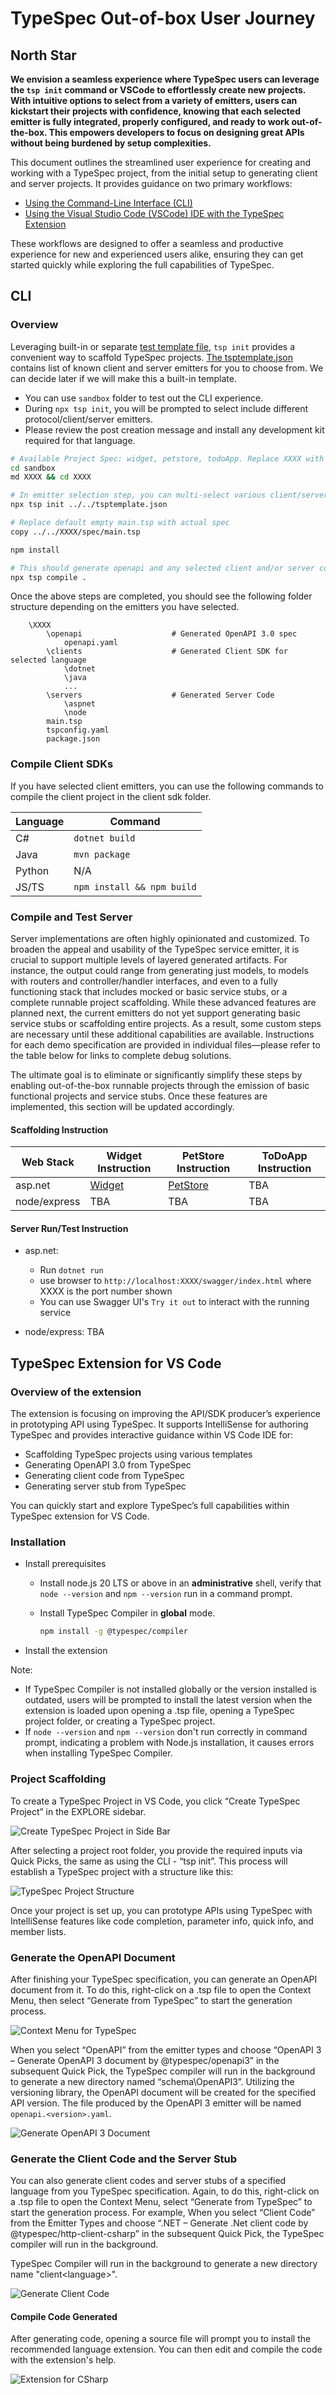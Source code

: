 # TypeSpec Out-of-box User Journey

## North Star

**We envision a seamless experience where TypeSpec users can leverage the `tsp init` command or VSCode to effortlessly create new projects. With intuitive options to select from a variety of emitters, users can kickstart their projects with confidence, knowing that each selected emitter is fully integrated, properly configured, and ready to work out-of-the-box. This empowers developers to focus on designing great APIs without being burdened by setup complexities.**

This document outlines the streamlined user experience for creating and working with a TypeSpec project, from the initial setup to generating client and server projects. It provides guidance on two primary workflows:

- [Using the Command-Line Interface (CLI)](#cli)
- [Using the Visual Studio Code (VSCode) IDE with the TypeSpec Extension](#vscode)

These workflows are designed to offer a seamless and productive experience for new and experienced users alike, ensuring they can get started quickly while exploring the full capabilities of TypeSpec.

## CLI

### Overview

Leveraging built-in or separate [test template file](../tsptemplate.json), `tsp init` provides a convenient way to scaffold TypeSpec projects. [The tsptemplate.json](../tsptemplate.json) contains list of known client and server emitters for you to choose from. We can decide later if we will make this a built-in template.

- You can use `sandbox` folder to test out the CLI experience.
- During `npx tsp init`, you will be prompted to select include different protocol/client/server emitters.
- Please review the post creation message and install any development kit required for that language.

```bash
# Available Project Spec: widget, petstore, todoApp. Replace XXXX with one of these.
cd sandbox
md XXXX && cd XXXX

# In emitter selection step, you can multi-select various client/server emitters. PLEASE leave `openapi3` emitter selected.
npx tsp init ../../tsptemplate.json

# Replace default empty main.tsp with actual spec
copy ../../XXXX/spec/main.tsp

npm install

# This should generate openapi and any selected client and/or server code.
npx tsp compile .
```

Once the above steps are completed, you should see the following folder structure depending on the emitters you have selected.
```
    \XXXX
        \openapi                    # Generated OpenAPI 3.0 spec
            openapi.yaml
        \clients                    # Generated Client SDK for selected language
            \dotnet
            \java
            ...
        \servers                    # Generated Server Code
            \aspnet
            \node
        main.tsp
        tspconfig.yaml
        package.json
```

### Compile Client SDKs

If you have selected client emitters, you can use the following commands to compile the client project in the client sdk folder.

| **Language** | **Command**                |
| ------------ | -------------------------- |
| C#           | `dotnet build`             |
| Java         | `mvn package`              |
| Python       | N/A                        |
| JS/TS        | `npm install && npm build` |

### Compile and Test Server

Server implementations are often highly opinionated and customized. To broaden the appeal and usability of the TypeSpec service emitter, it is crucial to support multiple levels of layered generated artifacts. For instance, the output could range from generating just models, to models with routers and controller/handler interfaces, and even to a fully functioning stack that includes mocked or basic service stubs, or a complete runnable project scaffolding. While these advanced features are planned next, the current emitters do not yet support generating basic service stubs or scaffolding entire projects. As a result, some custom steps are necessary until these additional capabilities are available. Instructions for each demo specification are provided in individual files—please refer to the table below for links to complete debug solutions.

The ultimate goal is to eliminate or significantly simplify these steps by enabling out-of-the-box runnable projects through the emission of basic functional projects and service stubs. Once these features are implemented, this section will be updated accordingly.

#### Scaffolding Instruction

| **Web Stack** | **Widget Instruction** | **PetStore Instruction**       | **ToDoApp Instruction** |
| ------------- | ---------------------- | ------------------------------ | ----------------------- |
| asp.net       | [Widget](.)            | [PetStore](petstore-aspnet.md) | TBA                     |
| node/express  | TBA                    | TBA                            | TBA                     |

#### Server Run/Test Instruction

- asp.net: 
  - Run `dotnet run`
  - use browser to `http://localhost:XXXX/swagger/index.html` where XXXX is the port number shown
  - You can use Swagger UI's `Try it out` to interact with the running service

- node/express: TBA

## TypeSpec Extension for VS Code

### Overview of the extension

The extension is focusing on improving the API/SDK producer’s experience in prototyping API using TypeSpec.  It supports IntelliSense for authoring TypeSpec and provides interactive guidance within VS Code IDE for:

- Scaffolding TypeSpec projects using various templates
- Generating OpenAPI 3.0 from TypeSpec
- Generating client code from TypeSpec
- Generating server stub from TypeSpec

You can quickly start and explore TypeSpec’s full capabilities within TypeSpec extension for VS Code.

### Installation

- Install prerequisites
  - Install node.js 20 LTS or above in an **administrative** shell, verify that `node --version` and `npm --version` run in a command prompt.
  - Install TypeSpec Compiler in **global** mode.

    ```bash
    npm install -g @typespec/compiler
    ```

- Install the extension

Note:

- If TypeSpec Compiler is not installed globally or the version installed is outdated, users will be prompted to install the latest version when the extension is loaded upon opening a .tsp file, opening a TypeSpec project folder, or creating a TypeSpec project.
- If `node --version` and `npm --version` don't run correctly in command prompt, indicating a problem with Node.js installation, it causes errors when installing TypeSpec Compiler.

### Project Scaffolding

To create a TypeSpec Project in VS Code, you click “Create TypeSpec Project” in the EXPLORE sidebar.

![Create TypeSpec Project in Side Bar](./media/create-typespec-project.png)

After selecting a project root folder, you provide the required inputs via Quick Picks, the same as using the CLI - “tsp init”. This process will establish a TypeSpec project with a structure like this:

![TypeSpec Project Structure](./media/typespec-project-folder-structure.png)

Once your project is set up, you can prototype APIs using TypeSpec with IntelliSense features like code completion, parameter info, quick info, and member lists.

### Generate the OpenAPI Document

After finishing your TypeSpec specification, you can generate an OpenAPI document from it. To do this, right-click on a .tsp file to open the Context Menu, then select “Generate from TypeSpec” to start the generation process.

![Context Menu for TypeSpec](./media/context-menu-for-typespec.png)

When you select “OpenAPI” from the emitter types and choose “OpenAPI 3 – Generate OpenAPI 3 document by @typespec/openapi3” in the subsequent Quick Pick, the TypeSpec compiler will run in the background to generate a new directory named “schema\OpenAPI3”. Utilizing the versioning library, the OpenAPI document will be created for the specified API version. The file produced by the OpenAPI 3 emitter will be named `openapi.<version>.yaml`.

![Generate OpenAPI 3 Document](./media/generate-openapi-document.png)

### Generate the Client Code and the Server Stub

You can also generate client codes and server stubs of a specified language from you TypeSpec specification.  Again, to do this, right-click on a .tsp file to open the Context Menu, select “Generate from TypeSpec” to start the generation process. For example, When you select “Client Code” from the Emitter Types and choose “.NET – Generate .Net client code by @typespec/http-client-csharp” in the subsequent Quick Pick, the TypeSpec compiler will run in the background.

TypeSpec Compiler will run in the background to generate a new directory name "client\<language>".

![Generate Client Code](./media/generate-client-code.png)

#### Compile Code Generated

After generating code, opening a source file will prompt you to install the recommended language extension. You can then edit and compile the code with the extension's help.

![Extension for CSharp](./media/vscode-extension-for-csharp.png)

